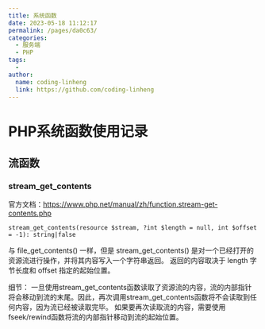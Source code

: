 ```yaml
---
title: 系统函数
date: 2023-05-18 11:12:17
permalink: /pages/da0c63/
categories:
  - 服务端
  - PHP
tags:
  - 
author: 
  name: coding-linheng
  link: https://github.com/coding-linheng
---
```

# PHP系统函数使用记录

## 流函数

### stream_get_contents
官方文档：https://www.php.net/manual/zh/function.stream-get-contents.php
```text
stream_get_contents(resource $stream, ?int $length = null, int $offset = -1): string|false
```
与 file_get_contents() 一样，但是 stream_get_contents() 是对一个已经打开的资源流进行操作，并将其内容写入一个字符串返回。 返回的内容取决于 length 字节长度和 offset 指定的起始位置。

细节：
一旦使用stream_get_contents函数读取了资源流的内容，流的内部指针将会移动到流的末尾。因此，再次调用stream_get_contents函数将不会读取到任何内容，因为流已经被读取完毕。
如果要再次读取流的内容，需要使用fseek/rewind函数将流的内部指针移动到流的起始位置。

